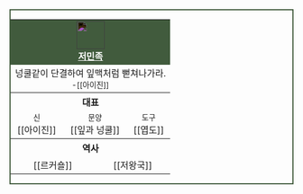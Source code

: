 <div style="border:2px solid #415B3D;">
<table style="width:300px;text-align:center;">
    <tr>
        <td colspan="6" style="background-color:#415B3D;"><img src="https://idzogy.github.io/wiki/imgs/저민족_상징.svg" style="width:50px;filter: invert();"><br><span><b><a href="?title=저민족" style="color:#fff;">저민족</a></b></span></td>
    </tr>
    <tr>
        <td colspan="6">넝쿨같이 단결하여 잎맥처럼 뻗쳐나가라.<br><small>-[[아이진]]</small></td>
    </tr>
    <tr>
        <th colspan="6"><b>대표</b></th>
    </tr>
    <tr>
        <td colspan="2"><small>신</small><br>[[아이진]]</td><td colspan="2"><small>문양</small><br>[[잎과 넝쿨]]</td><td colspan="2"><small>도구</small><br>[[엽도]]</td>
    </tr>
    <tr>
        <th colspan="6"><b>역사</b></th>
    </tr>
    <tr>
        <td colspan="3">[[르커숄]]</td><td colspan="3">[[저왕국]]</td>
    </tr>
</table>
</div>